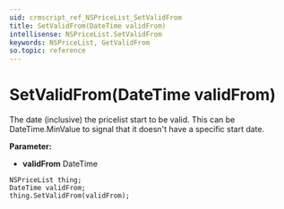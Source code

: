 ```yaml
---
uid: crmscript_ref_NSPriceList_SetValidFrom
title: SetValidFrom(DateTime validFrom)
intellisense: NSPriceList.SetValidFrom
keywords: NSPriceList, GetValidFrom
so.topic: reference
---
```


# SetValidFrom(DateTime validFrom)

The date (inclusive) the pricelist start to be valid. This can be DateTime.MinValue to signal that it doesn't have a specific start date.

**Parameter:** 
 - **validFrom** DateTime

```crmscript
NSPriceList thing;
DateTime validFrom;
thing.SetValidFrom(validFrom);
```

